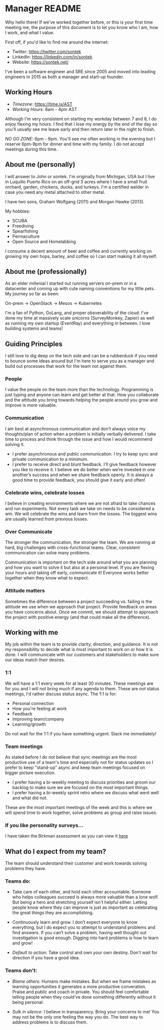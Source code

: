 # Manager README
Why hello there! If we’ve worked together before, or this is your first time
meeting me, the purpose of this document is to let you know who I am, how I
work, and what I value.

First off, if you'd like to find me around the internet:

- Twitter: https://twitter.com/sontek
- LinkedIn: https://linkedin.com/in/sontek
- Website: https://sontek.net/

I've been a software engineer and SRE since 2005 and moved into leading engineers
in 2015 as both a manager and start-up founder.

## Working Hours
- *Timezone*: https://time.is/AST
- *Working Hours*: 8am - 4pm AST 

Although I'm very consistent on starting my workday between 7 and 8, I do enjoy
flexing my hours.  I find that I lose my energy by the end of the day so
you'll usually see me leave early and then return later in the night to finish.

*NO GO ZONE*: 6pm - 9pm.  You'll see me often working in the evening but I reserve
6pm-9pm for dinner and time with my family. I do not accept meetings during this
time.


## About me (personally)
I will answer to John or sontek. I'm originally from Michigan, USA but I live in
Luquillo Puerto Rico on an off-grid 3 acres where I have a small fruit orchard,
garden, chickens, ducks, and turkeys.  I'm a certified welder in case you need
any metal attached to other metal.

I have two sons, Graham Wolfgang (2011) and Morgan Hawke (2013).

My hobbies:

- SCUBA
- Freediving
- Spearfishing
- Permaculture
- Open Source and Homelabbing

I consume a decent amount of beer and coffee and currently working on growing
my own hops, barley, and coffee so I can start making it all myself.


## About me (professionally)
As an elder millenial I started out running servers on-prem or in a datacenter
and coming up with cute naming conventions for my little pets. My journey so
far as been:

On-prem -> OpenStack -> Mesos -> Kubernetes

I'm a fan of Python, GoLang, and proper obsverability of the cloud.  I've done
my time at massively scale unicorns (SurveyMonkey, Zapier) as well as running
my own startup (EventRay) and everything in between. I love building systems
and teams!

## Guiding Principles
I still love to dig deep on the tech side and can be a rubberduck if you need
to bounce some ideas around but I'm here to serve you as a manager and build out
processes that work for the team not against them.

### People
I value the people on the team more than the technology.  Programming is just
typing and anyone can learn and get better at that.  How you collaborate and
the attitude you bring towards helping the people around you grow and improve
is more valuable.


### Communication
I am best at asynchronous communication and don’t always voice my thoughts/plan
of action when a problem is initially verbally delivered. I take time to process
and think through the issue and how I would recommend solving it.

- I prefer asynchronous and public communication.  I try to keep sync and
  private communication to a minimum.
- I prefer to receive direct and blunt feedback. I'll give feedback however you
  like to receive it. I believe we do better when we’re invested in one
  another’s success and when we share feedback openly. It is always a good time
  to provide feedback, you should give it early and often!


### Celebrate wins, celebrate losses
I believe in creating environments where we are not afraid to take chances and
run experiments. Not every task we take on needs to be considered a win. We
will celebrate the wins and learn from the losses. The biggest wins are usually
learned from previous losses.

### Over Communicate
The stronger the communication, the stronger the team. We are running at hard,
big challenges with cross-functional teams. Clear, consistent communication can
solve many problems.

Communication is important on the tech side around what you are planning and how
you want to solve it but also at a personal level. If you are flexing your hours
and taking off early, communicate it!  Everyone works better together when they
know what to expect.

### Attitude matters
Sometimes the difference between a project succeeding vs. failing is the
attitude we use when we approach that project. Provide feedback on areas you
have concerns about. Once we commit, we should attempt to approach the project
with positive energy (and that could make all the difference).

## Working with me
My job within the team is to provide clarity, direction, and guidance. It is 
not my responsibility to decide what is most important to work on or how it is
done.  I will communicate with our customers and stakeholders to make sure our
ideas match their desires.

### 1:1
We will have a 1:1 every week for at least 30 minutes. These meetings are for
you and I will not bring much if any agenda to them. These are *not* status
meetings, I'd rather discuss status async. The 1:1 is for:

- Personal connection
- How you're feeling at work
- Feedback
- Improving team/company
- Learning/growth

Do not wait for the 1:1 if you have something urgent. Slack me immediately!

### Team meetings
As stated before I do not believe that sync meetings are the most productive
use of a team's time and especially not for status updates so I prefer to keep
"stand-up" async and keep team meetings focused on bigger picture execution.

- I prefer having a bi-weekly meeting to discuss priorities and groom our
  backlog to make sure we are focused on the most important things.
- I prefer having a bi-weekly sprint retro where we discuss what went well and
  what did not.

These are the most important meetings of the week and this is where we will
spend time to work together, solve problems as group and raise issues.

### If you like personality surveys...
I have taken the Birkman assessment as you can view it [here](birkman.pdf)

## What do I expect from my team?
The team should understand their customer and work towards solving problems they
have.

### Teams do:
- Take care of each other, and hold each other accountable. Someone who helps
  colleagues succeed is always more valuable than a lone wolf. But being a hero
  and stretching yourself isn't helpful either.  Letting people know where they
  can improve is just as important as celebrating the great things they are
  accomplishing.

- Continuously learn and grow. I don’t expect everyone to know everything, but
  I do expect you to attempt to understand problems and find answers. If you
  can’t solve a problem, having well thought out investigation is good
  enough. Digging into hard problems is how to learn and grow!

- *Default to action*: Take control and own your own destiny. Don't wait for
  direction if you have a good idea.


### Teams don't:

- *Blame others*: Humans make mistakes. But when we frame mistakes as learning
  opportunities it generates a more productive converation. Praise and public
  and coach in private. You should feel comfortable telling people when they
  could've done something differently without it being personal.

- *Sulk in silence*: I believe in transparency.  Bring your concerns to me! You
  may not be the only one feeling the way you do.  The best way to address
  problems is to discuss them.
